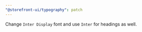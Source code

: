 ```yaml
---
"@storefront-ui/typography": patch
---
```


Change `Inter Display` font and use `Inter` for headings as well.
